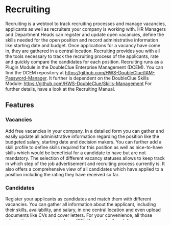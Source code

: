 # Recruiting

Recruiting is a webtool to track recruiting processes and manage vacancies, applicants as well as recruiters your company is working with. HR Managers and Department Heads can register and update open vacancies, define the skills needed for the open position and record administrative information like starting date and budget. Once applications for a vacancy have come in, they are gathered in a central location. Recruiting provides you with all the tools necessary to track the recruiting process of the applicants, rate and quickly compare the candidates for each position.
Recruiting runs as a Plugin Module in the DoubleClue Enterprise Management (DCEM). You can find the DCEM repository at https://github.com/HWS-DoubleClue/IAM-Password-Manager. It further is dependent on the DoubleClue Skills Module: https://github.com/HWS-DoubleClue/Skills-Management 
For further details, have a look at the Recruiting Manual.

## Features

### Vacancies
Add free vacancies in your company. In a detailed form you can gather and easily update all administrative information regarding the position like the budgeted salary, starting date and decision makers. You can further add a skill profile to define skills required for this position as well as nice-to-have skills which would be beneficial for a candidate to have but are not mandatory. The selection of different vacancy statuses allows to keep track in which step of the job advertisement and recruiting process currently is. It also offers a comprehensive view of all candidates which have applied to a position including the rating they have received so far.

### Candidates
Register your applicants as candidates and match them with different vacancies. You can gather all information about the applicant, including their skills, availability, and salary, in one central location and even upload documents like CVs and cover letters. For your convenience, all those information can be exported as a PDF. You can further define various statuses for candidates, to 

### Candidate Feedback
Recuriting offers a rating feature, in which decision makers involved in the hiring process can share their opinions on a candidate. It also offers a comprehensive view in which all candidates who have applied for a position and their ratings are shown together.

### Recruiters
If you cooperate with headhunters and recruiters to fill your open positions, you can add those in their separate section of Recruiting. After registering a recruiter, you can add additional information on your cooperation and even upload documents. If an applicant has been forwarded by a recruiter, you can select this recruiter in their profile.

### Automatic E-Mail Notifications
To track updates to a vacancy or candidate, users can be added as watchers and will then receive an e-mail notification each time a vacancy or candidate is updated. Department heads are watchers by default.

## [Try it out for free](https://doubleclue.online/dcem/createTenant/index.xhtml)
On Premises or in the Cloud
You can install the solution in a DCEM on premises or as a "Software As A Service" in our DoubleClue cloud.
Build
You can download the latest release version of the Skills module from GitHub.
If you prefer to build a snapshot version yourself, follow these steps:
•	Check out DCEM at https://github.com/HWS-DoubleClue/IAM-Password-Manager
•	Check out the Skills module
•	Check out the Recruiting module
•	Build DCEM in an IDE of your choice
•	Execute Maven with clean package
•	The output is a jar file in the target folder

### Install on Premises
The installation of the Skills-Module is quick and easy. Simply copy the SkillsModule.jar to the subfolder "plugins" in your DCEM folder and restart DCEM. You would also need to acquire a license key from the Doubleclue support.
•	Contact: support@doubleclue.com
For more information, check our detailed instruction at https://github.com/HWS-DoubleClue/IAM-Password-Manager/blob/master/Documents/InstallPluginModule.odt or have a look at the the [DoubleClue Manual](https://doubleclue.com/wp-content/uploads/DCEM_Manual_EN.pdf) Chapter 20: DoubleClue Plugin Modules.
